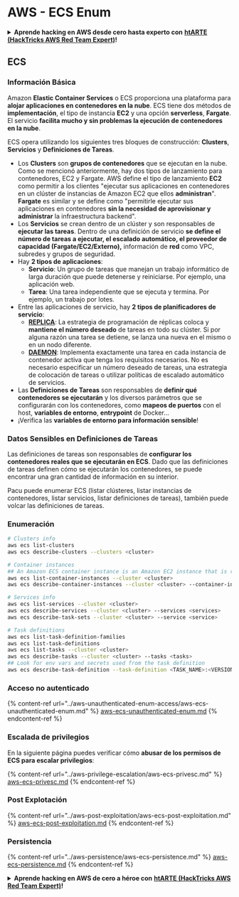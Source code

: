 # AWS - ECS Enum

<details>

<summary><strong>Aprende hacking en AWS desde cero hasta experto con</strong> <a href="https://training.hacktricks.xyz/courses/arte"><strong>htARTE (HackTricks AWS Red Team Expert)</strong></a><strong>!</strong></summary>

Otras formas de apoyar a HackTricks:

* Si deseas ver tu **empresa anunciada en HackTricks** o **descargar HackTricks en PDF** Consulta los [**PLANES DE SUSCRIPCIÓN**](https://github.com/sponsors/carlospolop)!
* Obtén el [**oficial PEASS & HackTricks swag**](https://peass.creator-spring.com)
* Descubre [**The PEASS Family**](https://opensea.io/collection/the-peass-family), nuestra colección exclusiva de [**NFTs**](https://opensea.io/collection/the-peass-family)
* **Únete al** 💬 [**grupo de Discord**](https://discord.gg/hRep4RUj7f) o al [**grupo de telegram**](https://t.me/peass) o **síguenos** en **Twitter** 🐦 [**@hacktricks_live**](https://twitter.com/hacktricks_live)**.**
* **Comparte tus trucos de hacking enviando PRs a los repositorios de** [**HackTricks**](https://github.com/carlospolop/hacktricks) y [**HackTricks Cloud**](https://github.com/carlospolop/hacktricks-cloud).

</details>

## ECS

### Información Básica

Amazon **Elastic Container Services** o ECS proporciona una plataforma para **alojar aplicaciones en contenedores en la nube**. ECS tiene dos métodos de **implementación**, el tipo de instancia **EC2** y una opción **serverless**, **Fargate**. El servicio **facilita mucho y sin problemas la ejecución de contenedores en la nube**.

ECS opera utilizando los siguientes tres bloques de construcción: **Clusters**, **Servicios** y **Definiciones de Tareas**.

* Los **Clusters** son **grupos de contenedores** que se ejecutan en la nube. Como se mencionó anteriormente, hay dos tipos de lanzamiento para contenedores, EC2 y Fargate. AWS define el tipo de lanzamiento **EC2** como permitir a los clientes "ejecutar sus aplicaciones en contenedores en un clúster de instancias de Amazon EC2 que ellos **administran**". **Fargate** es similar y se define como "permitirle ejecutar sus aplicaciones en contenedores **sin la necesidad de aprovisionar y administrar** la infraestructura backend".
* Los **Servicios** se crean dentro de un clúster y son responsables de **ejecutar las tareas**. Dentro de una definición de servicio **se define el número de tareas a ejecutar, el escalado automático, el proveedor de capacidad (Fargate/EC2/Externo),** información de **red** como VPC, subredes y grupos de seguridad.
* Hay **2 tipos de aplicaciones**:
  * **Servicio**: Un grupo de tareas que manejan un trabajo informático de larga duración que puede detenerse y reiniciarse. Por ejemplo, una aplicación web.
  * **Tarea**: Una tarea independiente que se ejecuta y termina. Por ejemplo, un trabajo por lotes.
* Entre las aplicaciones de servicio, hay **2 tipos de planificadores de servicio**:
  * [**REPLICA**](https://docs.aws.amazon.com/AmazonECS/latest/developerguide/ecs\_services.html): La estrategia de programación de réplicas coloca y **mantiene el número deseado** de tareas en todo su clúster. Si por alguna razón una tarea se detiene, se lanza una nueva en el mismo o en un nodo diferente.
  * [**DAEMON**](https://docs.aws.amazon.com/AmazonECS/latest/developerguide/ecs\_services.html): Implementa exactamente una tarea en cada instancia de contenedor activa que tenga los requisitos necesarios. No es necesario especificar un número deseado de tareas, una estrategia de colocación de tareas o utilizar políticas de escalado automático de servicios.
* Las **Definiciones de Tareas** son responsables de **definir qué contenedores se ejecutarán** y los diversos parámetros que se configurarán con los contenedores, como **mapeos de puertos** con el host, **variables de entorno**, **entrypoint** de Docker...
* ¡Verifica las **variables de entorno para información sensible**!

### Datos Sensibles en Definiciones de Tareas

Las definiciones de tareas son responsables de **configurar los contenedores reales que se ejecutarán en ECS**. Dado que las definiciones de tareas definen cómo se ejecutarán los contenedores, se puede encontrar una gran cantidad de información en su interior.

Pacu puede enumerar ECS (listar clústeres, listar instancias de contenedores, listar servicios, listar definiciones de tareas), también puede volcar las definiciones de tareas.

### Enumeración
```bash
# Clusters info
aws ecs list-clusters
aws ecs describe-clusters --clusters <cluster>

# Container instances
## An Amazon ECS container instance is an Amazon EC2 instance that is running the Amazon ECS container agent and has been registered into an Amazon ECS cluster.
aws ecs list-container-instances --cluster <cluster>
aws ecs describe-container-instances --cluster <cluster> --container-instances <container_instance_arn>

# Services info
aws ecs list-services --cluster <cluster>
aws ecs describe-services --cluster <cluster> --services <services>
aws ecs describe-task-sets --cluster <cluster> --service <service>

# Task definitions
aws ecs list-task-definition-families
aws ecs list-task-definitions
aws ecs list-tasks --cluster <cluster>
aws ecs describe-tasks --cluster <cluster> --tasks <tasks>
## Look for env vars and secrets used from the task definition
aws ecs describe-task-definition --task-definition <TASK_NAME>:<VERSION>
```
### Acceso no autenticado

{% content-ref url="../aws-unauthenticated-enum-access/aws-ecs-unauthenticated-enum.md" %}
[aws-ecs-unauthenticated-enum.md](../aws-unauthenticated-enum-access/aws-ecs-unauthenticated-enum.md)
{% endcontent-ref %}

### Escalada de privilegios

En la siguiente página puedes verificar cómo **abusar de los permisos de ECS para escalar privilegios**:

{% content-ref url="../aws-privilege-escalation/aws-ecs-privesc.md" %}
[aws-ecs-privesc.md](../aws-privilege-escalation/aws-ecs-privesc.md)
{% endcontent-ref %}

### Post Explotación

{% content-ref url="../aws-post-exploitation/aws-ecs-post-exploitation.md" %}
[aws-ecs-post-exploitation.md](../aws-post-exploitation/aws-ecs-post-exploitation.md)
{% endcontent-ref %}

### Persistencia

{% content-ref url="../aws-persistence/aws-ecs-persistence.md" %}
[aws-ecs-persistence.md](../aws-persistence/aws-ecs-persistence.md)
{% endcontent-ref %}

<details>

<summary><strong>Aprende hacking en AWS de cero a héroe con</strong> <a href="https://training.hacktricks.xyz/courses/arte"><strong>htARTE (HackTricks AWS Red Team Expert)</strong></a><strong>!</strong></summary>

Otras formas de apoyar a HackTricks:

* Si deseas ver tu **empresa anunciada en HackTricks** o **descargar HackTricks en PDF** Consulta los [**PLANES DE SUSCRIPCIÓN**](https://github.com/sponsors/carlospolop)!
* Obtén el [**oficial PEASS & HackTricks swag**](https://peass.creator-spring.com)
* Descubre [**The PEASS Family**](https://opensea.io/collection/the-peass-family), nuestra colección de [**NFTs**](https://opensea.io/collection/the-peass-family) exclusivos
* **Únete al** 💬 [**grupo de Discord**](https://discord.gg/hRep4RUj7f) o al [**grupo de telegram**](https://t.me/peass) o **síguenos** en **Twitter** 🐦 [**@hacktricks_live**](https://twitter.com/hacktricks_live)**.**
* **Comparte tus trucos de hacking enviando PRs a los repositorios de** [**HackTricks**](https://github.com/carlospolop/hacktricks) y [**HackTricks Cloud**](https://github.com/carlospolop/hacktricks-cloud).

</details>
